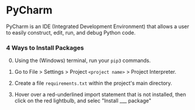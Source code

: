 # PyCharm
PyCharm is an IDE (Integrated Development Environment) that allows a user to easily construct, edit, run, and debug Python code.

### 4 Ways to Install Packages
0. Using the (Windows) terminal, run your `pip3` commands.

0. Go to File > Settings > Project `<project name>` > Project Interpreter.

0. Create a file `requirements.txt` within the project's main directory.

0. Hover over a red-underlined import statement that is not installed, then click on the red lightbulb, and selec "Install ___ package"
